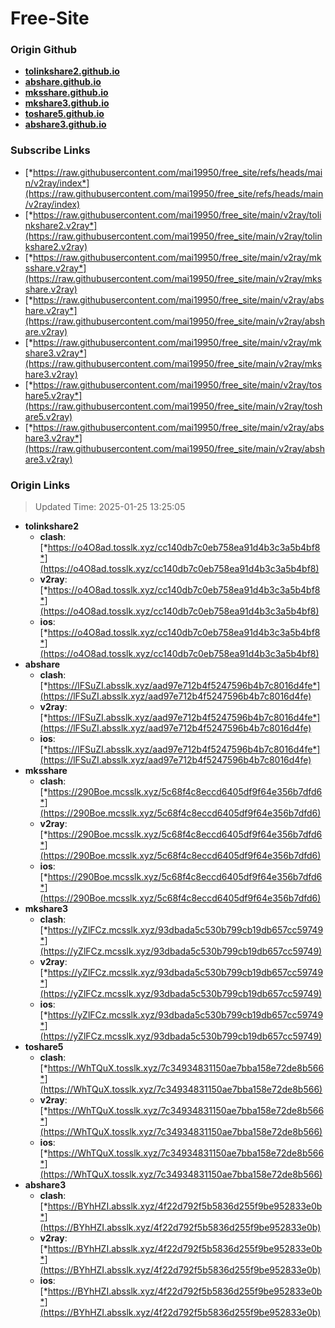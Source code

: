 # Free-Site

### Origin Github

- [**tolinkshare2.github.io**](https://github.com/tolinkshare2/tolinkshare2.github.io)
- [**abshare.github.io**](https://github.com/abshare/abshare.github.io)
- [**mksshare.github.io**](https://github.com/mksshare/mksshare.github.io)
- [**mkshare3.github.io**](https://github.com/mkshare3/mkshare3.github.io)
- [**toshare5.github.io**](https://github.com/toshare5/toshare5.github.io)
- [**abshare3.github.io**](https://github.com/abshare3/abshare3.github.io)

### Subscribe Links

- [*https://raw.githubusercontent.com/mai19950/free_site/refs/heads/main/v2ray/index*](https://raw.githubusercontent.com/mai19950/free_site/refs/heads/main/v2ray/index)
- [*https://raw.githubusercontent.com/mai19950/free_site/main/v2ray/tolinkshare2.v2ray*](https://raw.githubusercontent.com/mai19950/free_site/main/v2ray/tolinkshare2.v2ray)
- [*https://raw.githubusercontent.com/mai19950/free_site/main/v2ray/mksshare.v2ray*](https://raw.githubusercontent.com/mai19950/free_site/main/v2ray/mksshare.v2ray)
- [*https://raw.githubusercontent.com/mai19950/free_site/main/v2ray/abshare.v2ray*](https://raw.githubusercontent.com/mai19950/free_site/main/v2ray/abshare.v2ray)
- [*https://raw.githubusercontent.com/mai19950/free_site/main/v2ray/mkshare3.v2ray*](https://raw.githubusercontent.com/mai19950/free_site/main/v2ray/mkshare3.v2ray)
- [*https://raw.githubusercontent.com/mai19950/free_site/main/v2ray/toshare5.v2ray*](https://raw.githubusercontent.com/mai19950/free_site/main/v2ray/toshare5.v2ray)
- [*https://raw.githubusercontent.com/mai19950/free_site/main/v2ray/abshare3.v2ray*](https://raw.githubusercontent.com/mai19950/free_site/main/v2ray/abshare3.v2ray)

### Origin Links

> Updated Time: 2025-01-25 13:25:05

- **tolinkshare2**
  - **clash**: [*https://o4O8ad.tosslk.xyz/cc140db7c0eb758ea91d4b3c3a5b4bf8*](https://o4O8ad.tosslk.xyz/cc140db7c0eb758ea91d4b3c3a5b4bf8)
  - **v2ray**: [*https://o4O8ad.tosslk.xyz/cc140db7c0eb758ea91d4b3c3a5b4bf8*](https://o4O8ad.tosslk.xyz/cc140db7c0eb758ea91d4b3c3a5b4bf8)
  - **ios**: [*https://o4O8ad.tosslk.xyz/cc140db7c0eb758ea91d4b3c3a5b4bf8*](https://o4O8ad.tosslk.xyz/cc140db7c0eb758ea91d4b3c3a5b4bf8)
- **abshare**
  - **clash**: [*https://lFSuZI.absslk.xyz/aad97e712b4f5247596b4b7c8016d4fe*](https://lFSuZI.absslk.xyz/aad97e712b4f5247596b4b7c8016d4fe)
  - **v2ray**: [*https://lFSuZI.absslk.xyz/aad97e712b4f5247596b4b7c8016d4fe*](https://lFSuZI.absslk.xyz/aad97e712b4f5247596b4b7c8016d4fe)
  - **ios**: [*https://lFSuZI.absslk.xyz/aad97e712b4f5247596b4b7c8016d4fe*](https://lFSuZI.absslk.xyz/aad97e712b4f5247596b4b7c8016d4fe)
- **mksshare**
  - **clash**: [*https://290Boe.mcsslk.xyz/5c68f4c8eccd6405df9f64e356b7dfd6*](https://290Boe.mcsslk.xyz/5c68f4c8eccd6405df9f64e356b7dfd6)
  - **v2ray**: [*https://290Boe.mcsslk.xyz/5c68f4c8eccd6405df9f64e356b7dfd6*](https://290Boe.mcsslk.xyz/5c68f4c8eccd6405df9f64e356b7dfd6)
  - **ios**: [*https://290Boe.mcsslk.xyz/5c68f4c8eccd6405df9f64e356b7dfd6*](https://290Boe.mcsslk.xyz/5c68f4c8eccd6405df9f64e356b7dfd6)
- **mkshare3**
  - **clash**: [*https://yZlFCz.mcsslk.xyz/93dbada5c530b799cb19db657cc59749*](https://yZlFCz.mcsslk.xyz/93dbada5c530b799cb19db657cc59749)
  - **v2ray**: [*https://yZlFCz.mcsslk.xyz/93dbada5c530b799cb19db657cc59749*](https://yZlFCz.mcsslk.xyz/93dbada5c530b799cb19db657cc59749)
  - **ios**: [*https://yZlFCz.mcsslk.xyz/93dbada5c530b799cb19db657cc59749*](https://yZlFCz.mcsslk.xyz/93dbada5c530b799cb19db657cc59749)
- **toshare5**
  - **clash**: [*https://WhTQuX.tosslk.xyz/7c34934831150ae7bba158e72de8b566*](https://WhTQuX.tosslk.xyz/7c34934831150ae7bba158e72de8b566)
  - **v2ray**: [*https://WhTQuX.tosslk.xyz/7c34934831150ae7bba158e72de8b566*](https://WhTQuX.tosslk.xyz/7c34934831150ae7bba158e72de8b566)
  - **ios**: [*https://WhTQuX.tosslk.xyz/7c34934831150ae7bba158e72de8b566*](https://WhTQuX.tosslk.xyz/7c34934831150ae7bba158e72de8b566)
- **abshare3**
  - **clash**: [*https://BYhHZI.absslk.xyz/4f22d792f5b5836d255f9be952833e0b*](https://BYhHZI.absslk.xyz/4f22d792f5b5836d255f9be952833e0b)
  - **v2ray**: [*https://BYhHZI.absslk.xyz/4f22d792f5b5836d255f9be952833e0b*](https://BYhHZI.absslk.xyz/4f22d792f5b5836d255f9be952833e0b)
  - **ios**: [*https://BYhHZI.absslk.xyz/4f22d792f5b5836d255f9be952833e0b*](https://BYhHZI.absslk.xyz/4f22d792f5b5836d255f9be952833e0b)
